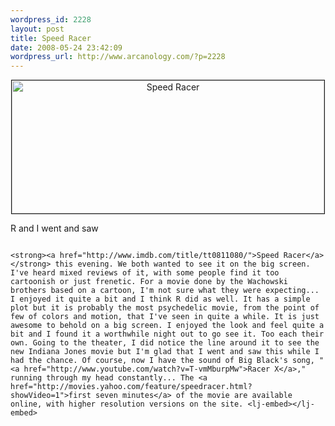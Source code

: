 ```yaml
--- 
wordpress_id: 2228
layout: post
title: Speed Racer
date: 2008-05-24 23:42:09
wordpress_url: http://www.arcanology.com/?p=2228
---
```

<p align="center">
                                                                                                                                                                                                                                                                                                                                                                                                                                                                                                                                                                                                                                                                                                                                                                                                                                                                                                        <a href="http://www.flickr.com/photos/albill/2520618336/" title="Speed Racer by albill, on Flickr"><img border="1" src="http://farm3.static.flickr.com/2257/2520618336_5bb1e4e9be.jpg" width="500" height="213" alt="Speed Racer" /></a>
                                                                                                                                                                                                                                                                                                                                                                                                                                                                                                                                                                                                                                                                                                                                                                                                                                                                                                      </p> R and I went and saw 
                                                                                                                                                                                                                                                                                                                                                                                                                                                                                                                                                                                                                                                                                                                                                                                                                                                                                                      
                                                                                                                                                                                                                                                                                                                                                                                                                                                                                                                                                                                                                                                                                                                                                                                                                                                                                                      <strong><a href="http://www.imdb.com/title/tt0811080/">Speed Racer</a></strong> this evening. We both wanted to see it on the big screen. I've heard mixed reviews of it, with some people find it too cartoonish or just frenetic. For a movie done by the Wachowski brothers based on a cartoon, I'm not sure what they were expecting... I enjoyed it quite a bit and I think R did as well. It has a simple plot but it is probably the most psychedelic movie, from the point of few of colors and motion, that I've seen in quite a while. It is just awesome to behold on a big screen. I enjoyed the look and feel quite a bit and I found it a worthwhile night out to go see it. Too each their own. Going to the theater, I did notice the line around it to see the new Indiana Jones movie but I'm glad that I went and saw this while I had the chance. Of course, now I have the sound of Big Black's song, "<a href="http://www.youtube.com/watch?v=T-vmMburpMw">Racer X</a>," running through my head constantly... The <a href="http://movies.yahoo.com/feature/speedracer.html?showVideo=1">first seven minutes</a> of the movie are available online, with higher resolution versions on the site. <lj-embed></lj-embed>